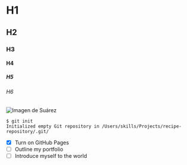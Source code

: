# H1
## H2
### H3
#### H4
##### H5
###### H6

![Imagen de Suárez](https://elasticbeanstalk-us-east-1-911267631614.s3.amazonaws.com/imagenes/jugadores/SUAREZ%20LUIS%20(2).jpg?pfdrid_c=true)

```
$ git init
Initialized empty Git repository in /Users/skills/Projects/recipe-repository/.git/
```

- [x] Turn on GitHub Pages
- [ ] Outline my portfolio
- [ ] Introduce myself to the world
